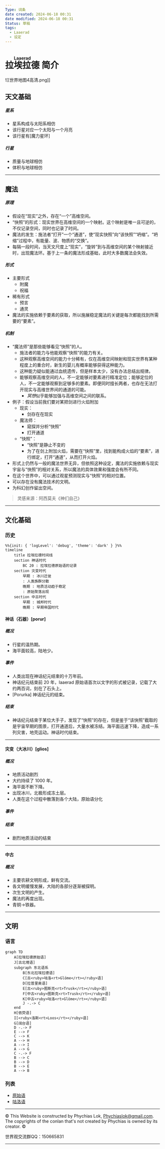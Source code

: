 ```yaml
---
Type: 词条
date created: 2024-06-18 00:31
date modified: 2024-06-18 00:31
Status: 草稿
tags:
  - Laaerad
  - 设定
---
```

# <ruby>拉埃拉德<rt>Laaerad</rt></ruby> 简介

![[世界地图4高清.png]]
## 天文基础
##### 星系
- 星系构成与太阳系相仿
- 该行星对应一个太阳与一个月亮
- 该行星有[魔力星环]
##### 行星
- 质量与地球相仿
- 体积与地球相仿
***

## 魔法
##### 原理
- 假设在“现实”之外，存在“一个”高维空间。
- “快照”的形式：现实世界在高维空间的一个映射。这个映射是唯一且可逆的，不仅记录空间，同时也记录了时间。
- 魔法的发生：施法者“打开”一个“通道”，使“现实快照”向“该快照”“坍缩”。“坍缩”过程中，有能量、波、物质的“交换”。
- 每隔一段时间，当天文尺度上“现实”，“旋转”到与高维空间的某个映射接近时，出现魔法环。基于上一条的魔法形成基础，此时大多数魔法会失效。
##### 形式
- 主要形式
	- 附魔
	- 祝福
- 稀有形式
	- 预言
	- 通灵
- 魔法的实施依赖于要素的获取，所以施展稳定魔法的关键是每次都能找到所需要的“要素”。
##### 机制
- “魔法师”是那些能够看见“快照”的人。
	- 施法者的能力与他能观察“快照”的能力有关。
	- 这种观察高维空间的能力十分稀有，仅在高维空间映射和现实世界有某种程度上的重合时，新生的婴儿有概率能够获得这种能力。
	- 这种能力疑似能通过血统遗传，但是样本太少，没有办法总结出规律。
	- 能够观察高维空间的人，不一定能够对要素进行精准定位；能够定位的人，不一定能够观察到足够多的要素。即便同时擅长两者，也存在无法打开现实与高维世界间的通道的可能。
		- *冥想*似乎能够加强与高维空间之间的联系。
- 例子：假设当前我们要对某把剑进行火焰附加
	- 现实：
		- 剑存在在现实
	- 魔法师：
		- 窥探并分析“快照”
		- 打开通道
	- “快照”：
		- “快照”是静止不变的
		- 为了在剑上附加火焰，需要在“快照”里，找到能构成火焰的“要素”，进行绑定，打开“通道”，从而打开火焰。
- 形式上仍然与一般的魔法世界无异，但依照这种设定，魔法的实施依赖与现实宇宙与“快照”的相对关系，所以魔法的具体效果和强度会有所不同。
- 在这个世界中，可以通过观星预测现实与“快照”的相对位置。
- 可以存在没有魔法技术的文明。
- 为科幻创作留出空间。
> 灵感来源：阿西莫夫《神们自己》

---
## 文化基础
### 历史

```mermaid
%%{init: { 'logLevel': 'debug', 'theme': 'dark' } }%%
timeline
    title 拉埃拉德时间线
    section 神话时代
	    BC 20 : 拉埃拉德原始语的记录
    section 灾变时代
        早期 : 冰川迁徙
        : 人类族群分散
        晚期 : 地质活动趋于稳定
        : 原始聚落出现
	section 中古时代
		早期 : 城邦时代
		晚期 : 早期帝国时代
```
#### 神话（石器）[porur]
##### 概况

- 行星的温热期。
- 海平面较高，陆地少。
##### 事件

- 人类出现在神话纪元结束的十万年前。
- 神话纪元结束前 20 年，laaerad 原始语首次以文字的形式被记录，记载了大约两百词，刻在了石头上。
- [Porurka] 神话纪元的结束。

##### 结束

- 神话纪元结束于某位大手子，发现了“快照”的存在，但是鉴于“该快照”截取的是宇宙早期的图景，打开通道后，大量水被冻结。海平面迅速下降，造成一系列灾害，地壳运动。神话时代结束。

---
#### 灾变（大冰川）[glios]
##### 概况

- 地质活动剧烈
- 大约持续了 1000 年。
- 海平面不断下降。
- 出现冰川，北极形成冻土层。
- 人类在这个过程中散落到各个大陆，原始语分化
##### 事件

##### 结束 

- 剧烈地质活动的结束

--- 
#### 中古
##### 概况
- 主要农耕文明形成，鲜有交流。
- 各文明缓慢发展，大陆的各部分逐渐被探明。
- 次生文明的产生。
- 魔法的再度出现。
- 青铜->铁器。

***

## 文明

### 语言
```mermaid
graph TD
	A[拉埃拉德原始语]
	J[古北境语]
	subgraph 东北语系
		B[东北拉埃拉德语]
		C[古<ruby>咕洛<rt>Glöme</rt></ruby>语]
		D[拉普里奥语]
		E[古<ruby>图斯克<rt>Trusk</rt></ruby>语]
		F[中古<ruby>图斯克<rt>Trusk</rt></ruby>语]
		K[中古<ruby>咕洛<rt>Glöme</rt></ruby>语]
		J -.-> C
	end
	H[依荧语]
	I[<ruby>洛斯<rt>Loos</rt></ruby>语]
	G[阔台语]
	D -.-> F
	E --> F
	C --> K
	A --> H
	A --> I   
	A --> G
	C -.-> F
	B --> C
	B --> D
	B --> E
	A --> B
```
### 列表
- [原始语](%E5%8E%9F%E5%A7%8B%E8%AF%AD.md)
- [咕洛语](%E5%92%95%E6%B4%9B%E8%AF%AD.md)


<footer>

<!--
  <<< Author notes: Footer >>>
  Add a link to get support, GitHub status page, code of conduct, license link.
-->

---

&copy; This Website is constructed by Phychias Lok, Phychiaslok@gmail.com. The copyrights of the conlan that's not created by Phychias is owned by its creator. &copy;

世界观交流群QQ：150665831

---

</footer>

